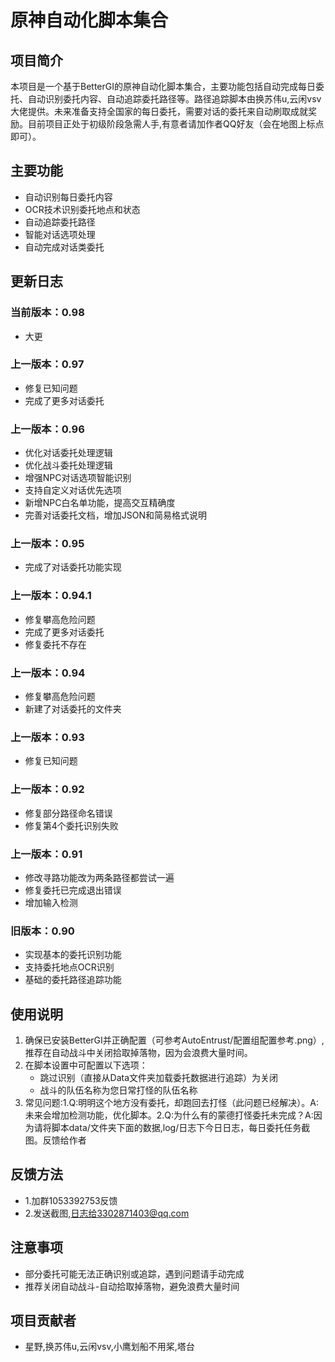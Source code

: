 # 原神自动化脚本集合

## 项目简介
本项目是一个基于BetterGI的原神自动化脚本集合，主要功能包括自动完成每日委托、自动识别委托内容、自动追踪委托路径等。路径追踪脚本由换苏伟u,云闲vsv大佬提供。未来准备支持全国家的每日委托，需要对话的委托来自动刷取成就奖励。目前项目正处于初级阶段急需人手,有意者请加作者QQ好友（会在地图上标点即可）。

## 主要功能
- 自动识别每日委托内容
- OCR技术识别委托地点和状态
- 自动追踪委托路径
- 智能对话选项处理
- 自动完成对话类委托

## 更新日志

### 当前版本：0.98
- 大更

### 上一版本：0.97
- 修复已知问题
- 完成了更多对话委托

### 上一版本：0.96
- 优化对话委托处理逻辑
- 优化战斗委托处理逻辑
- 增强NPC对话选项智能识别
- 支持自定义对话优先选项
- 新增NPC白名单功能，提高交互精确度
- 完善对话委托文档，增加JSON和简易格式说明

### 上一版本：0.95
- 完成了对话委托功能实现

### 上一版本：0.94.1
- 修复攀高危险问题
- 完成了更多对话委托
- 修复委托不存在

### 上一版本：0.94
- 修复攀高危险问题
- 新建了对话委托的文件夹

### 上一版本：0.93
- 修复已知问题

### 上一版本：0.92
- 修复部分路径命名错误
- 修复第4个委托识别失败

### 上一版本：0.91
- 修改寻路功能改为两条路径都尝试一遍
- 修复委托已完成退出错误
- 增加输入检测

### 旧版本：0.90
- 实现基本的委托识别功能
- 支持委托地点OCR识别
- 基础的委托路径追踪功能

## 使用说明
1. 确保已安装BetterGI并正确配置（可参考AutoEntrust/配置组配置参考.png）,推荐在自动战斗中关闭拾取掉落物，因为会浪费大量时间。
2. 在脚本设置中可配置以下选项：
   - 跳过识别（直接从Data文件夹加载委托数据进行追踪）为关闭
   - 战斗的队伍名称为您日常打怪的队伍名称
3. 常见问题:1.Q:明明这个地方没有委托，却跑回去打怪（此问题已经解决）。A:未来会增加检测功能，优化脚本。2.Q:为什么有的蒙德打怪委托未完成？A:因为请将脚本data/文件夹下面的数据,log/日志下今日日志，每日委托任务截图。反馈给作者

## 反馈方法
- 1.加群1053392753反馈
- 2.发送截图,日志给3302871403@qq.com

## 注意事项
- 部分委托可能无法正确识别或追踪，遇到问题请手动完成
- 推荐关闭自动战斗-自动拾取掉落物，避免浪费大量时间

## 项目贡献者
- 星野,换苏伟u,云闲vsv,小鹰划船不用桨,塔台
